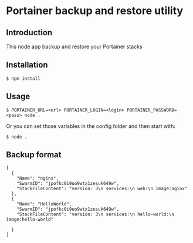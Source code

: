 # Portainer backup and restore utility

## Introduction

This node app backup and restore your Portainer stacks

## Installation

    $ npm install

## Usage

    $ PORTAINER_URL=<url> PORTAINER_LOGIN=<login> PORTAINER_PASSWORD=<pass> node .

Or you can set those variables in the config folder and then start with:

    $ node .

## Backup format

    [
      {
        "Name": "nginx",
        "SwarmID": "jpofkc0i9uo9wtx1zesuk649w",
        "StackFileContent": "version: 3\n services:\n web:\n image:nginx"
      },
      {
        "Name": "HelloWorld",
        "SwarmID": "jpofkc0i9uo9wtx1zesuk649w",
        "StackFileContent": "version: 3\n services:\n hello-world:\n image:hello-world"

      }
    ]
